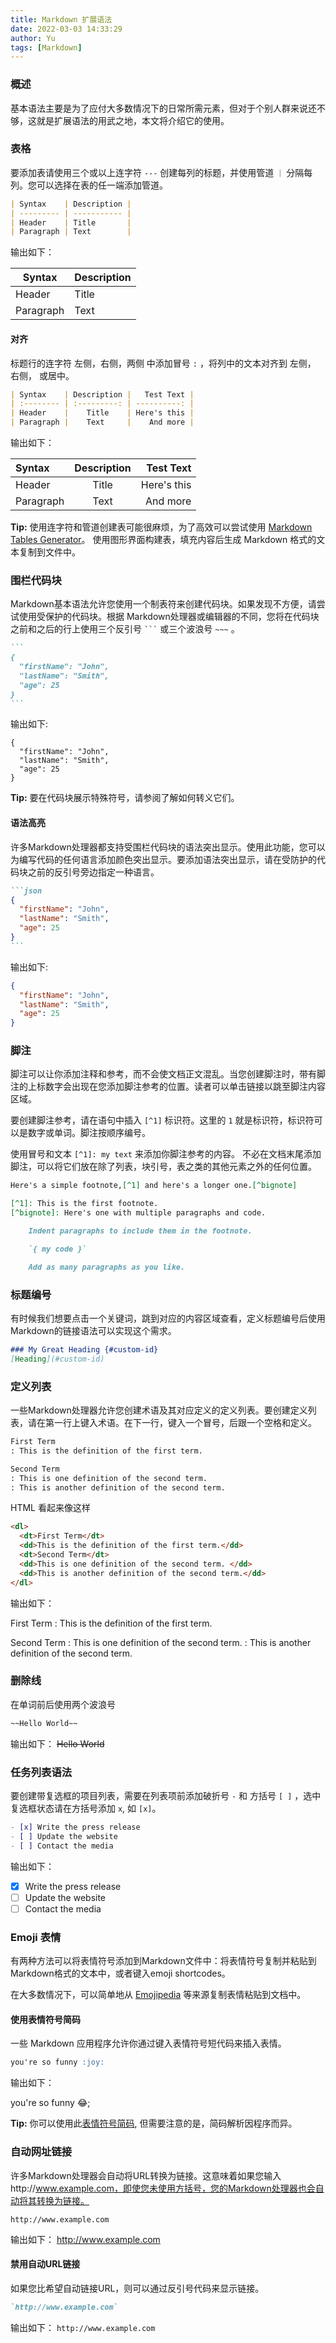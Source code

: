 ```yaml
---
title: Markdown 扩展语法
date: 2022-03-03 14:33:29
author: Yu
tags: [Markdown]
---
```


### 概述

基本语法主要是为了应付大多数情况下的日常所需元素，但对于个别人群来说还不够，这就是扩展语法的用武之地，本文将介绍它的使用。

<!-- more -->

### 表格

要添加表请使用三个或以上连字符 `---` 创建每列的标题，并使用管道 `｜` 分隔每列。您可以选择在表的任一端添加管道。

```Markdown
| Syntax    | Description |
| --------- | ----------- |
| Header    | Title       |
| Paragraph | Text        |
```

输出如下：

| Syntax    | Description |
| --------- | ----------- |
| Header    | Title       |
| Paragraph | Text        |

#### 对齐

标题行的连字符 左侧，右侧，两侧 中添加冒号 `:` ，将列中的文本对齐到 左侧， 右侧， 或居中。

```Markdown
| Syntax    | Description |   Test Text |
| :-------- | :---------: | ----------: |
| Header    |    Title    | Here's this |
| Paragraph |    Text     |    And more |
```

 输出如下：
 
 | Syntax    | Description |   Test Text |
 | :-------- | :---------: | ----------: |
 | Header    |    Title    | Here's this |
 | Paragraph |    Text     |    And more |


**Tip:** 使用连字符和管道创建表可能很麻烦，为了高效可以尝试使用 [Markdown Tables Generator]([http://127](https://www.tablesgenerator.com/markdown_tables))。
使用图形界面构建表，填充内容后生成 Markdown 格式的文本复制到文件中。


### 围栏代码块

Markdown基本语法允许您使用一个制表符来创建代码块。如果发现不方便，请尝试使用受保护的代码块。根据 Markdown处理器或编辑器的不同，您将在代码块之前和之后的行上使用三个反引号 `` ``` `` 或三个波浪号 `~~~` 。

````Markdown
```
{
  "firstName": "John",
  "lastName": "Smith",
  "age": 25
}
```
````

输出如下:

```
{
  "firstName": "John",
  "lastName": "Smith",
  "age": 25
}
```

**Tip:** 要在代码块展示特殊符号，请参阅了解如何转义它们。

#### 语法高亮

许多Markdown处理器都支持受围栏代码块的语法突出显示。使用此功能，您可以为编写代码的任何语言添加颜色突出显示。要添加语法突出显示，请在受防护的代码块之前的反引号旁边指定一种语言。

````Markdown
```json
{
  "firstName": "John",
  "lastName": "Smith",
  "age": 25
}
```
````

输出如下:

```json
{
  "firstName": "John",
  "lastName": "Smith",
  "age": 25
}
```

### 脚注

脚注可以让你添加注释和参考，而不会使文档正文混乱。当您创建脚注时，带有脚注的上标数字会出现在您添加脚注参考的位置。读者可以单击链接以跳至脚注内容区域。

要创建脚注参考，请在语句中插入 `[^1]` 标识符。这里的 `1` 就是标识符，标识符可以是数字或单词。脚注按顺序编号。

使用冒号和文本 `[^1]: my text` 来添加你脚注参考的内容。 不必在文档末尾添加脚注，可以将它们放在除了列表，块引号，表之类的其他元素之外的任何位置。

```Markdown
Here's a simple footnote,[^1] and here's a longer one.[^bignote]

[^1]: This is the first footnote.
[^bignote]: Here's one with multiple paragraphs and code.

    Indent paragraphs to include them in the footnote.

    `{ my code }`

    Add as many paragraphs as you like.

```
### 标题编号

有时候我们想要点击一个关键词，跳到对应的内容区域查看，定义标题编号后使用 Markdown的链接语法可以实现这个需求。

```Markdown
### My Great Heading {#custom-id}
[Heading](#custom-id)
```

### 定义列表

一些Markdown处理器允许您创建术语及其对应定义的定义列表。要创建定义列表，请在第一行上键入术语。在下一行，键入一个冒号，后跟一个空格和定义。

```Markdown
First Term
: This is the definition of the first term.

Second Term
: This is one definition of the second term.
: This is another definition of the second term.
```

HTML 看起来像这样

```Html
<dl>
  <dt>First Term</dt>
  <dd>This is the definition of the first term.</dd>
  <dt>Second Term</dt>
  <dd>This is one definition of the second term. </dd>
  <dd>This is another definition of the second term.</dd>
</dl>
```

输出如下：

First Term
: This is the definition of the first term.

Second Term
: This is one definition of the second term.
: This is another definition of the second term.

### 删除线

在单词前后使用两个波浪号

```Markdown
~~Hello World~~
```
输出如下：
~~Hello World~~

### 任务列表语法

要创建带复选框的项目列表，需要在列表项前添加破折号 `-` 和 方括号 `[ ]` ，选中复选框状态请在方括号添加 `x`, 如 `[x]`。

```Markdown
- [x] Write the press release
- [ ] Update the website
- [ ] Contact the media

```

 输出如下：

- [x] Write the press release
- [ ] Update the website
- [ ] Contact the media

### Emoji 表情

有两种方法可以将表情符号添加到Markdown文件中：将表情符号复制并粘贴到Markdown格式的文本中，或者键入emoji shortcodes。

在大多数情况下，可以简单地从 [Emojipedia](https://emojipedia.org/) 等来源复制表情粘贴到文档中。

#### 使用表情符号简码

一些 Markdown 应用程序允许你通过键入表情符号短代码来插入表情。
```Markdown
you're so funny :joy:
```
输出如下：

you're so funny :joy:;

**Tip:** 你可以使用此[表情符号简码](https://gist.github.com/rxaviers/7360908), 但需要注意的是，简码解析因程序而异。

### 自动网址链接

许多Markdown处理器会自动将URL转换为链接。这意味着如果您输入http://www.example.com，即使您未使用方括号，您的Markdown处理器也会自动将其转换为链接。

`http://www.example.com`

输出如下：
http://www.example.com

#### 禁用自动URL链接

如果您比希望自动链接URL，则可以通过反引号代码来显示链接。

```Markdown
`http://www.example.com`
```

输出如下：
`http://www.example.com`